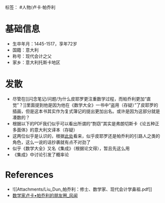 标签： #人物/卢卡·帕乔利
# 基础信息
- 生卒年月：1445-1517，享年72岁
- 国籍：意大利
- 称号：现代会计之父
- 家乡：意大利托斯卡地区


# 发散
- 尽管在[[闪念笔记/问题/为什么皮耶罗更注重数学过程，而帕乔利更加“直觉”？]]里面提到他是因为他在《数学大全》一书中“盗用（存疑）”了皮耶罗的插画，但是这本书其实作为复式簿记的提出更加出名。或许是因为这部分就是凑数的？
- 根据以下的PDF我们似乎可以看出所谓的“剽窃”其实是弗朗切斯卡《论五种正多面体》的意大利文译本（存疑）
- 这两位似乎是认识的，根据[此处](https://user.guancha.cn/main/content?id=206102)看来，似乎皮耶罗还是帕乔利的引路人之类的角色，这么一说的话抄袭就有点不对劲了
- 似乎《数学大全》又名《集成》（根据论文得），暂且先这么用
- 《集成》中讨论引发了概率论

# References
- ![[Attachments/Liu_Dun_帕乔利：修士、数学家、现代会计学鼻祖.pdf]]
- [数学家卢卡•帕乔利的朋友圈_风闻](https://user.guancha.cn/main/content?id=206102)
